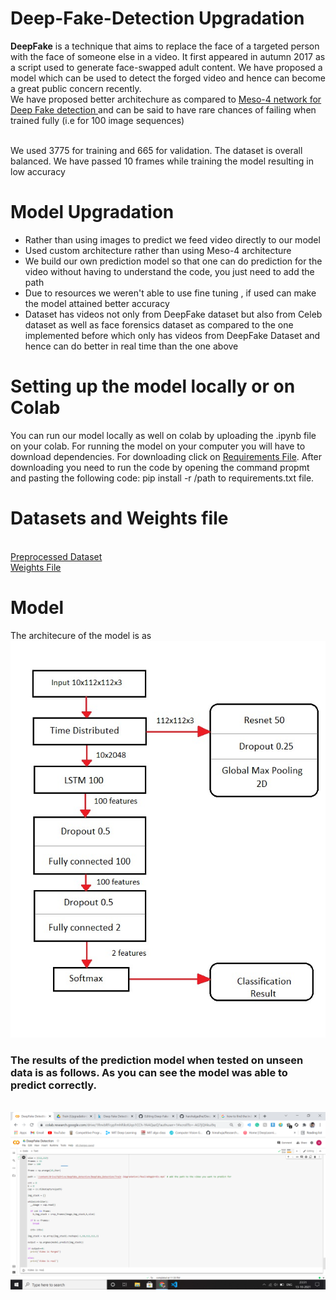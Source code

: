 <h1> Deep-Fake-Detection Upgradation </h1>

<b>DeepFake</b> is a technique that aims to replace the face of a targeted person with the face of someone else in a video. It first appeared in autumn 2017 as a script used to generate face-swapped adult content. We have proposed a model which can be used to detect the forged video and hence can become a great public concern recently. <br>
We have proposed better architechure as compared to <a href='https://github.com/harshalgadhe/DeepFake-Detection'>Meso-4 network for Deep Fake detection </a> and can be said to have rare chances of failing when trained fully (i.e for 100 image sequences)

<br>
We used 3775 for training and 665 for validation. The dataset is overall balanced. We have passed 10 frames while training the model resulting in low accuracy<br>

<h1> Model Upgradation</h1>
<ul>
  <li>Rather than using images to predict we feed video directly to our model</li>
  <li>Used custom architecture rather than using Meso-4 architecture </li>
  <li>We build our own prediction model so that one can do prediction for the video without having to understand the code, you just need to add the path</li>
  <li>Due to resources we weren't able to use fine tuning , if used can make the model attained better accuracy</li>
  <li>Dataset has videos not only from DeepFake dataset but also from Celeb dataset as well as face forensics dataset as compared to the one implemented before which only has videos from DeepFake Dataset and hence can do better in real time than the one above</li>
</ul>

<h1>Setting up the model locally or on Colab</h1>
You can run our model locally as well on colab by uploading the .ipynb file on your colab. For running the model on your computer you will have to download dependencies. For downloading click on <a href='https://github.com/harshalgadhe/DeepFake-Detection/blob/main/requirements.txt'>Requirements File</a>. After downloading you need to run the code by opening the command propmt and pasting the following code:
pip install -r /path to requirements.txt file.

<h1> Datasets and Weights file </h1>
<br>
<a href='https://drive.google.com/drive/folders/1dy7yDga-VZH-FfYt-4FCacBck9IbpY8m?usp=sharing'>Preprocessed Dataset</a><br>
<a href='https://drive.google.com/drive/folders/1-P703ueObw3lkCJDgefCB1kSB7yu5DaI?usp=sharing'>Weights File</a><br>

<h1>Model</h1>
The architecure of the model is as 
<img src='https://github.com/harshalgadhe/Deep-Fake-Detection-2/blob/main/images/WhatsApp%20Image%202021-10-13%20at%2010.36.47%20(1).jpeg'><br>
<h3>The results of the prediction model when tested on unseen data is as follows. As you can see the model was able to predict correctly.</h3><br>
<img src='https://github.com/harshalgadhe/Deep-Fake-Detection-2/blob/main/images/Screenshot%20(25).png'><br> 


